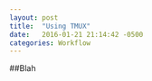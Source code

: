 ```yaml
---
layout: post
title:  "Using TMUX"
date:   2016-01-21 21:14:42 -0500
categories: Workflow
---
```


##Blah